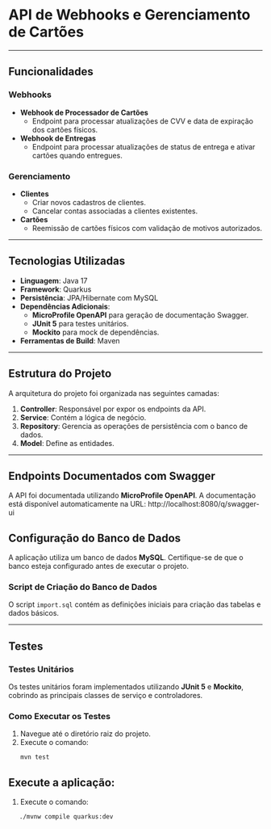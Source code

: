 # API de Webhooks e Gerenciamento de Cartões

---

## Funcionalidades

### Webhooks
- **Webhook de Processador de Cartões**
    - Endpoint para processar atualizações de CVV e data de expiração dos cartões físicos.
- **Webhook de Entregas**
    - Endpoint para processar atualizações de status de entrega e ativar cartões quando entregues.

### Gerenciamento
- **Clientes**
    - Criar novos cadastros de clientes.
    - Cancelar contas associadas a clientes existentes.
- **Cartões**
    - Reemissão de cartões físicos com validação de motivos autorizados.

---

## Tecnologias Utilizadas

- **Linguagem**: Java 17
- **Framework**: Quarkus
- **Persistência**: JPA/Hibernate com MySQL
- **Dependências Adicionais**:
    - **MicroProfile OpenAPI** para geração de documentação Swagger.
    - **JUnit 5** para testes unitários.
    - **Mockito** para mock de dependências. 
- **Ferramentas de Build**: Maven

---

## Estrutura do Projeto

A arquitetura do projeto foi organizada nas seguintes camadas:

1. **Controller**: Responsável por expor os endpoints da API.
2. **Service**: Contém a lógica de negócio.
3. **Repository**: Gerencia as operações de persistência com o banco de dados.
4. **Model**: Define as entidades.

---

## Endpoints Documentados com Swagger

A API foi documentada utilizando **MicroProfile OpenAPI**. A documentação está disponível automaticamente na URL: http://localhost:8080/q/swagger-ui

## Configuração do Banco de Dados

A aplicação utiliza um banco de dados **MySQL**. Certifique-se de que o banco esteja configurado antes de executar o projeto.

### Script de Criação do Banco de Dados
O script `import.sql` contém as definições iniciais para criação das tabelas e dados básicos.

---

## Testes

### Testes Unitários
Os testes unitários foram implementados utilizando **JUnit 5** e **Mockito**, cobrindo as principais classes de serviço e controladores.

### Como Executar os Testes
1. Navegue até o diretório raiz do projeto.
2. Execute o comando:
   ```bash
   mvn test
## Execute a aplicação:

1. Execute o comando:
```bash
   ./mvnw compile quarkus:dev
